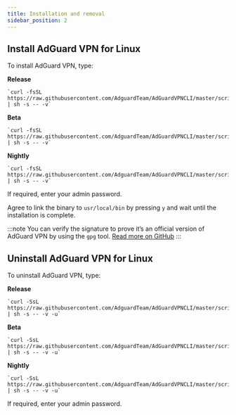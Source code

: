 ```yaml
---
title: Installation and removal
sidebar_position: 2
---
```


## Install AdGuard VPN for Linux

To install AdGuard VPN, type:

**Release**

    `curl -fsSL https://raw.githubusercontent.com/AdguardTeam/AdGuardVPNCLI/master/scripts/release/install.sh | sh -s -- -v`

**Beta**

    `curl -fsSL https://raw.githubusercontent.com/AdguardTeam/AdGuardVPNCLI/master/scripts/beta/install.sh | sh -s -- -v`

**Nightly**

    `curl -fsSL https://raw.githubusercontent.com/AdguardTeam/AdGuardVPNCLI/master/scripts/nightly/install.sh | sh -s -- -v`

If required, enter your admin password.

Agree to link the binary to `usr/local/bin` by pressing `y` and wait until the installation is complete.

:::note
You can verify the signature to prove it’s an official version of AdGuard VPN by using the `gpg` tool. [Read more on GitHub](https://github.com/AdguardTeam/AdGuardVPNCLI?tab=readme-ov-file#verify-releases)
:::

## Uninstall AdGuard VPN for Linux

To uninstall AdGuard VPN, type:

**Release**

    `curl -SsL https://raw.githubusercontent.com/AdguardTeam/AdGuardVPNCLI/master/scripts/release/install.sh | sh -s -- -v -u`

**Beta**

    `curl -SsL https://raw.githubusercontent.com/AdguardTeam/AdGuardVPNCLI/master/scripts/beta/install.sh | sh -s -- -v -u`

**Nightly**

    `curl -SsL https://raw.githubusercontent.com/AdguardTeam/AdGuardVPNCLI/master/scripts/nightly/install.sh | sh -s -- -v -u`

If required, enter your admin password.
